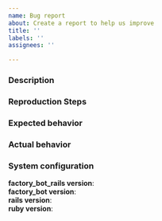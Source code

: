 ```yaml
---
name: Bug report
about: Create a report to help us improve
title: ''
labels: ''
assignees: ''

---
```


### Description
<!-- A clear and concise description of what the bug is. -->

<!-- NOTE: factory_bot_rails includes automatic factory definition loading and
rails generators. Bugs not related to those two features likely belong on the
factory_bot repository instead of this one. Don't worry if you are unsure; if
the issue is in the wrong place we will transfer it over. -->

### Reproduction Steps

<!-- Be as specific as possible. Ideally provide a link to a sample Rails
application that demonstrates the problem. -->

### Expected behavior
<!-- A clear and concise description of what you expected to happen. -->

### Actual behavior
<!-- A clear and concise description of what happened instead.-->

### System configuration
**factory_bot_rails version**:  
**factory_bot version**:  
**rails version**:  
**ruby version**:

